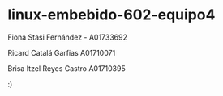 # linux-embebido-602-equipo4

Fiona Stasi Fernández - A01733692

Ricard Catalá Garfias A01710071

Brisa Itzel Reyes Castro A01710395

:)
